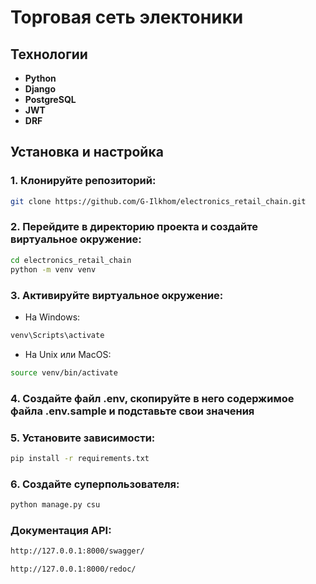 # Торговая сеть электоники

## Технологии
- **Python**
- **Django**
- **PostgreSQL**
- **JWT**
- **DRF**

## Установка и настройка
### 1. Клонируйте репозиторий:
```sh
git clone https://github.com/G-Ilkhom/electronics_retail_chain.git
```
### 2. Перейдите в директорию проекта и создайте виртуальное окружение:
```sh
cd electronics_retail_chain
python -m venv venv
```

### 3. Активируйте виртуальное окружение:
- На Windows:
```sh
venv\Scripts\activate
```
- На Unix или MacOS:
```sh
source venv/bin/activate
```
### 4. Создайте файл .env, скопируйте в него содержимое файла .env.sample и подставьте свои значения

### 5. Установите зависимости:
```sh
pip install -r requirements.txt
```
### 6. Создайте суперпользователя:
```sh
python manage.py csu
```
### Документация API:
```sh
http://127.0.0.1:8000/swagger/
```
```sh
http://127.0.0.1:8000/redoc/
```